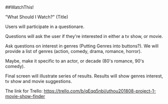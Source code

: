 ##WatchThis!

"What Should I Watch?" (Title)

Users will participate in a questionare.

Questions will ask the user if they're interested in either a tv show, or movie.

Ask questions on interest in genres (Putting Genres into buttons?). We will provide a list of genres (action, comedy, drama, romance, horror).

Maybe, make it specific to an actor, or decade (80's romance, 90's comedy).

Final screen will illustrate series of results. Results will show genres interest, tv show and movie suggestions.

The link for Trello:
https://trello.com/b/qEqq5nbi/uthou201808-project-1-movie-show-finder
